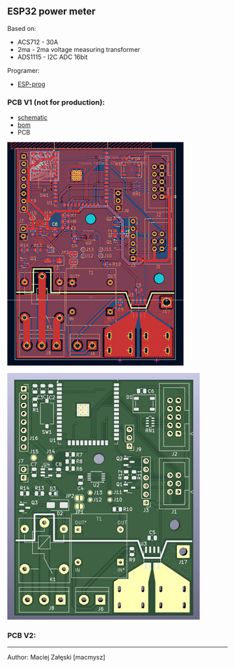 ## ESP32 power meter

Based on:

* ACS712 - 30A
* 2ma - 2ma voltage measuring transformer
* ADS1115 - I2C ADC 16bit

Programer:

* [ESP-prog](https://docs.espressif.com/projects/esp-iot-solution/en/latest/hw-reference/ESP-Prog_guide.html)


### PCB V1 (not for production):

* [schematic](img/V1/schematic_v1.pdf)
* [bom](fab/V1/ibom.html)
* PCB

![](img/V1/pcb_v1.png)

![](img/V1/onyks-iot-esp32-monitor-power_v1.jpg)



### PCB V2:




---

Author: Maciej Załęski [macmysz]